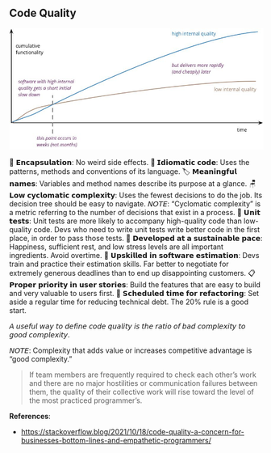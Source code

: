 ## Code Quality

![](code-quality-graph.jpeg)

💊 𝗘𝗻𝗰𝗮𝗽𝘀𝘂𝗹𝗮𝘁𝗶𝗼𝗻: No weird side effects.
🚥 𝗜𝗱𝗶𝗼𝗺𝗮𝘁𝗶𝗰 𝗰𝗼𝗱𝗲: Uses the patterns, methods and conventions of its language.
🏷️ 𝗠𝗲𝗮𝗻𝗶𝗻𝗴𝗳𝘂𝗹 𝗻𝗮𝗺𝗲𝘀: Variables and method names describe its purpose at a glance.
🪑 𝗟𝗼𝘄 𝗰𝘆𝗰𝗹𝗼𝗺𝗮𝘁𝗶𝗰 𝗰𝗼𝗺𝗽𝗹𝗲𝘅𝗶𝘁𝘆: Uses the fewest decisions to do the job. Its decision tree should be easy to navigate.
𝘕𝘖𝘛𝘌: “Cyclomatic complexity” is a metric referring to the number of decisions that exist in a process.
🧪 𝗨𝗻𝗶𝘁 𝘁𝗲𝘀𝘁𝘀: Unit tests are more likely to accompany high-quality code than low-quality code. Devs who need to write unit tests write better code in the first place, in order to pass those tests.
🏃 𝗗𝗲𝘃𝗲𝗹𝗼𝗽𝗲𝗱 𝗮𝘁 𝗮 𝘀𝘂𝘀𝘁𝗮𝗶𝗻𝗮𝗯𝗹𝗲 𝗽𝗮𝗰𝗲: Happiness, sufficient rest, and low stress levels are all important ingredients. Avoid overtime.
🧧 𝗨𝗽𝘀𝗸𝗶𝗹𝗹𝗲𝗱 𝗶𝗻 𝘀𝗼𝗳𝘁𝘄𝗮𝗿𝗲 𝗲𝘀𝘁𝗶𝗺𝗮𝘁𝗶𝗼𝗻: Devs train and practice their estimation skills. Far better to negotiate for extremely generous deadlines than to end up disappointing customers.
📋 𝗣𝗿𝗼𝗽𝗲𝗿 𝗽𝗿𝗶𝗼𝗿𝗶𝘁𝘆 𝗶𝗻 𝘂𝘀𝗲𝗿 𝘀𝘁𝗼𝗿𝗶𝗲𝘀: Build the features that are easy to build and very valuable to users first.
🔨 𝗦𝗰𝗵𝗲𝗱𝘂𝗹𝗲𝗱 𝘁𝗶𝗺𝗲 𝗳𝗼𝗿 𝗿𝗲𝗳𝗮𝗰𝘁𝗼𝗿𝗶𝗻𝗴: Set aside a regular time for reducing technical debt. The 20% rule is a good start.

𝘈 𝘶𝘴𝘦𝘧𝘶𝘭 𝘸𝘢𝘺 𝘵𝘰 𝘥𝘦𝘧𝘪𝘯𝘦 𝘤𝘰𝘥𝘦 𝘲𝘶𝘢𝘭𝘪𝘵𝘺 𝘪𝘴 𝘵𝘩𝘦 𝘳𝘢𝘵𝘪𝘰 𝘰𝘧 𝘣𝘢𝘥 𝘤𝘰𝘮𝘱𝘭𝘦𝘹𝘪𝘵𝘺 𝘵𝘰 𝘨𝘰𝘰𝘥 𝘤𝘰𝘮𝘱𝘭𝘦𝘹𝘪𝘵𝘺.

𝘕𝘖𝘛𝘌: Complexity that adds value or increases competitive advantage is “good complexity.”

> If team members are frequently required to check each other’s work and there are no major hostilities or communication failures between them, the quality of their collective work will rise toward the level of the most practiced programmer’s.

**References**:  
- https://stackoverflow.blog/2021/10/18/code-quality-a-concern-for-businesses-bottom-lines-and-empathetic-programmers/
